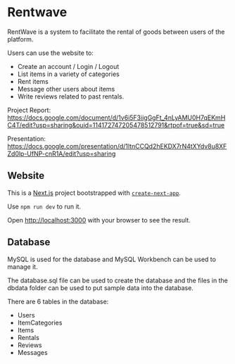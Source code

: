 # Rentwave

RentWave is a system to facilitate the rental of goods between users of the platform.

Users can use the website to: 
- Create an account / Login / Logout
- List items in a variety of categories
- Rent items
- Message other users about items
- Write reviews related to past rentals.

Project Report: https://docs.google.com/document/d/1v6i5F3iigGgFt_4nLyAMU0H7qEKmHC4T/edit?usp=sharing&ouid=114172747205478512791&rtpof=true&sd=true

Presentation: https://docs.google.com/presentation/d/1ltnCCQd2hEKDX7rN4tXYdv8u8XFZd0lp-UfNP-cnR1A/edit?usp=sharing

## Website

This is a [Next.js](https://nextjs.org) project bootstrapped with [`create-next-app`](https://nextjs.org/docs/app/api-reference/cli/create-next-app).

Use `npm run dev` to run it.

Open [http://localhost:3000](http://localhost:3000) with your browser to see the result.

## Database

MySQL is used for the database and MySQL Workbench can be used to manage it.

The database.sql file can be used to create the database and the files in the dbdata folder can be used to put sample data into the database.

There are 6 tables in the database:
- Users
- ItemCategories
- Items
- Rentals
- Reviews
- Messages
